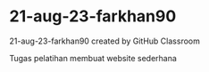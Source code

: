 # 21-aug-23-farkhan90
21-aug-23-farkhan90 created by GitHub Classroom

Tugas pelatihan membuat website sederhana
